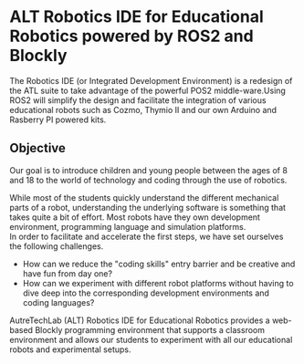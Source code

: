 # ALT Robotics IDE for Educational Robotics powered by ROS2 and Blockly
The Robotics IDE (or Integrated Development Environment) is a redesign of the ATL suite to take advantage of the powerful POS2 middle-ware.Using ROS2 will simplify the design and facilitate the integration of various educational robots such as Cozmo, Thymio II and our own Arduino and Rasberry PI powered kits. 

## Objective
Our goal is to introduce children and young people between the ages of 8 and 18 to the world of technology and coding through the use of robotics.

While most of the students quickly understand the different mechanical parts of a robot, understanding the underlying software is something that takes quite a bit of effort. Most robots have they own development environment, programming language and simulation platforms. 
<br>
In order to facilitate and accelerate the first steps, we have set ourselves the following challenges. 

- How can we reduce the "coding skills" entry barrier and be creative and have fun from day one?
- How can we experiment with different robot platforms without having to dive deep into the corresponding development environments and coding languages?

AutreTechLab (ALT) Robotics IDE for Educational Robotics provides a web-based Blockly programming environment that supports a classroom environment and allows our students to experiment with all our educational robots and experimental setups. 


